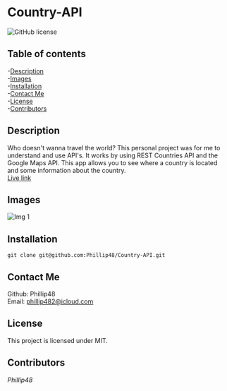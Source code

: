 # Country-API
![GitHub license](https://img.shields.io/badge/license-MIT-blue.svg)  
  
## Table of contents   
-[Description](#Description)   
-[Images](#Images)     
-[Installation](#Installation)  
-[Contact Me](#Contact-Me)    
-[License](#License)  
-[Contributors](#Contributors)  

## Description  
Who doesn't wanna travel the world? This personal project was for me to understand and use API's. It works by using REST Countries API and the Google Maps API. This app allows you to see where a country is located and some information about the country.   
[Live link](https://phillip48.github.io/Country-API/)  

## Images  
![Img 1]()  

## Installation     
`git clone git@github.com:Phillip48/Country-API.git`  

## Contact Me  
Github: Phillip48  
Email: phillip482@icloud.com  

## License
This project is licensed under MIT.

## Contributors  
*Phillip48*  
